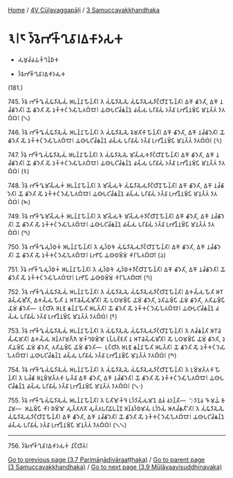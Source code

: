 
[Home](/) / [4V Cūḷavaggapāḷi](../../4V.md) / [3 Samuccayakkhandhaka](../3.md)

# 𑁩𑁇𑁮 𑀤𑁆𑀯𑁂𑀪𑀺𑀓𑁆𑀔𑀼𑀯𑀸𑀭𑀏𑀓𑀸𑀤𑀲𑀓

* 𑀲𑀫𑀼𑀘𑁆𑀘𑀬𑀓𑁆𑀔𑀦𑁆𑀥𑀓

* 𑀤𑁆𑀯𑁂𑀪𑀺𑀓𑁆𑀔𑀼𑀯𑀸𑀭𑀏𑀓𑀸𑀤𑀲𑀓

(181.)

745\. 𑀤𑁆𑀯𑁂 𑀪𑀺𑀓𑁆𑀔𑀽 𑀲𑀁𑀖𑀸𑀤𑀺𑀲𑁂𑀲𑀁 𑀆𑀧𑀦𑁆𑀦𑀸 𑀳𑁄𑀦𑁆𑀢𑀺𑁇 𑀢𑁂 𑀲𑀁𑀖𑀸𑀤𑀺𑀲𑁂𑀲𑁂 𑀲𑀁𑀖𑀸𑀤𑀺𑀲𑁂𑀲𑀤𑀺𑀝𑁆𑀞𑀺𑀦𑁄 𑀳𑁄𑀦𑁆𑀢𑀺𑁇 𑀏𑀓𑁄 𑀙𑀸𑀤𑁂𑀢𑀺, 𑀏𑀓𑁄 𑀦𑀘𑁆𑀙𑀸𑀤𑁂𑀢𑀺𑁇 𑀬𑁄 𑀙𑀸𑀤𑁂𑀢𑀺 𑀲𑁄 𑀤𑀼𑀓𑁆𑀓𑀝𑀁 𑀤𑁂𑀲𑀸𑀧𑁂𑀢𑀩𑁆𑀩𑁄𑁇 𑀬𑀣𑀸𑀧𑀝𑀺𑀘𑁆𑀙𑀦𑁆𑀦𑁂 𑀘𑀲𑁆𑀲 𑀧𑀭𑀺𑀯𑀸𑀲𑀁 𑀤𑀢𑁆𑀯𑀸 𑀉𑀪𑀺𑀦𑁆𑀦𑀫𑁆𑀧𑀺 𑀫𑀸𑀦𑀢𑁆𑀢𑀁 𑀤𑀸𑀢𑀩𑁆𑀩𑀁𑁇 (𑁧)

746\. 𑀤𑁆𑀯𑁂 𑀪𑀺𑀓𑁆𑀔𑀽 𑀲𑀁𑀖𑀸𑀤𑀺𑀲𑁂𑀲𑀁 𑀆𑀧𑀦𑁆𑀦𑀸 𑀳𑁄𑀦𑁆𑀢𑀺𑁇 𑀢𑁂 𑀲𑀁𑀖𑀸𑀤𑀺𑀲𑁂𑀲𑁂 𑀯𑁂𑀫𑀢𑀺𑀓𑀸 𑀳𑁄𑀦𑁆𑀢𑀺𑁇 𑀏𑀓𑁄 𑀙𑀸𑀤𑁂𑀢𑀺, 𑀏𑀓𑁄 𑀦𑀘𑁆𑀙𑀸𑀤𑁂𑀢𑀺𑁇 𑀬𑁄 𑀙𑀸𑀤𑁂𑀢𑀺 𑀲𑁄 𑀤𑀼𑀓𑁆𑀓𑀝𑀁 𑀤𑁂𑀲𑀸𑀧𑁂𑀢𑀩𑁆𑀩𑁄𑁇 𑀬𑀣𑀸𑀧𑀝𑀺𑀘𑁆𑀙𑀦𑁆𑀦𑁂 𑀘𑀲𑁆𑀲 𑀧𑀭𑀺𑀯𑀸𑀲𑀁 𑀤𑀢𑁆𑀯𑀸 𑀉𑀪𑀺𑀦𑁆𑀦𑀫𑁆𑀧𑀺 𑀫𑀸𑀦𑀢𑁆𑀢𑀁 𑀤𑀸𑀢𑀩𑁆𑀩𑀁𑁇 (𑁨)

747\. 𑀤𑁆𑀯𑁂 𑀪𑀺𑀓𑁆𑀔𑀽 𑀲𑀁𑀖𑀸𑀤𑀺𑀲𑁂𑀲𑀁 𑀆𑀧𑀦𑁆𑀦𑀸 𑀳𑁄𑀦𑁆𑀢𑀺𑁇 𑀢𑁂 𑀲𑀁𑀖𑀸𑀤𑀺𑀲𑁂𑀲𑁂 𑀫𑀺𑀲𑁆𑀲𑀓𑀤𑀺𑀝𑁆𑀞𑀺𑀦𑁄 𑀳𑁄𑀦𑁆𑀢𑀺𑁇 𑀏𑀓𑁄 𑀙𑀸𑀤𑁂𑀢𑀺, 𑀏𑀓𑁄 𑀦𑀘𑁆𑀙𑀸𑀤𑁂𑀢𑀺𑁇 𑀬𑁄 𑀙𑀸𑀤𑁂𑀢𑀺 𑀲𑁄 𑀤𑀼𑀓𑁆𑀓𑀝𑀁 𑀤𑁂𑀲𑀸𑀧𑁂𑀢𑀩𑁆𑀩𑁄𑁇 𑀬𑀣𑀸𑀧𑀝𑀺𑀘𑁆𑀙𑀦𑁆𑀦𑁂 𑀘𑀲𑁆𑀲 𑀧𑀭𑀺𑀯𑀸𑀲𑀁 𑀤𑀢𑁆𑀯𑀸 𑀉𑀪𑀺𑀦𑁆𑀦𑀫𑁆𑀧𑀺 𑀫𑀸𑀦𑀢𑁆𑀢𑀁 𑀤𑀸𑀢𑀩𑁆𑀩𑀁𑁇 (𑁩)

748\. 𑀤𑁆𑀯𑁂 𑀪𑀺𑀓𑁆𑀔𑀽 𑀫𑀺𑀲𑁆𑀲𑀓𑀁 𑀆𑀧𑀦𑁆𑀦𑀸 𑀳𑁄𑀦𑁆𑀢𑀺𑁇 𑀢𑁂 𑀫𑀺𑀲𑁆𑀲𑀓𑁂 𑀲𑀁𑀖𑀸𑀤𑀺𑀲𑁂𑀲𑀤𑀺𑀝𑁆𑀞𑀺𑀦𑁄 𑀳𑁄𑀦𑁆𑀢𑀺𑁇 𑀏𑀓𑁄 𑀙𑀸𑀤𑁂𑀢𑀺, 𑀏𑀓𑁄 𑀦𑀘𑁆𑀙𑀸𑀤𑁂𑀢𑀺𑁇 𑀬𑁄 𑀙𑀸𑀤𑁂𑀢𑀺 𑀲𑁄 𑀤𑀼𑀓𑁆𑀓𑀝𑀁 𑀤𑁂𑀲𑀸𑀧𑁂𑀢𑀩𑁆𑀩𑁄𑁇 𑀬𑀣𑀸𑀧𑀝𑀺𑀘𑁆𑀙𑀦𑁆𑀦𑁂 𑀘𑀲𑁆𑀲 𑀧𑀭𑀺𑀯𑀸𑀲𑀁 𑀤𑀢𑁆𑀯𑀸 𑀉𑀪𑀺𑀦𑁆𑀦𑀫𑁆𑀧𑀺 𑀫𑀸𑀦𑀢𑁆𑀢𑀁 𑀤𑀸𑀢𑀩𑁆𑀩𑀁𑁇 (𑁪)

749\. 𑀤𑁆𑀯𑁂 𑀪𑀺𑀓𑁆𑀔𑀽 𑀫𑀺𑀲𑁆𑀲𑀓𑀁 𑀆𑀧𑀦𑁆𑀦𑀸 𑀳𑁄𑀦𑁆𑀢𑀺𑁇 𑀢𑁂 𑀫𑀺𑀲𑁆𑀲𑀓𑁂 𑀫𑀺𑀲𑁆𑀲𑀓𑀤𑀺𑀝𑁆𑀞𑀺𑀦𑁄 𑀳𑁄𑀦𑁆𑀢𑀺𑁇 𑀏𑀓𑁄 𑀙𑀸𑀤𑁂𑀢𑀺, 𑀏𑀓𑁄 𑀦𑀘𑁆𑀙𑀸𑀤𑁂𑀢𑀺𑁇 𑀬𑁄 𑀙𑀸𑀤𑁂𑀢𑀺 𑀲𑁄 𑀤𑀼𑀓𑁆𑀓𑀝𑀁 𑀤𑁂𑀲𑀸𑀧𑁂𑀢𑀩𑁆𑀩𑁄𑁇 𑀬𑀣𑀸𑀧𑀝𑀺𑀘𑁆𑀙𑀦𑁆𑀦𑁂 𑀘𑀲𑁆𑀲 𑀧𑀭𑀺𑀯𑀸𑀲𑀁 𑀤𑀢𑁆𑀯𑀸 𑀉𑀪𑀺𑀦𑁆𑀦𑀫𑁆𑀧𑀺 𑀫𑀸𑀦𑀢𑁆𑀢𑀁 𑀤𑀸𑀢𑀩𑁆𑀩𑀁𑁇 (𑁫)

750\. 𑀤𑁆𑀯𑁂 𑀪𑀺𑀓𑁆𑀔𑀽 𑀲𑀼𑀤𑁆𑀥𑀓𑀁 𑀆𑀧𑀦𑁆𑀦𑀸 𑀳𑁄𑀦𑁆𑀢𑀺𑁇 𑀢𑁂 𑀲𑀼𑀤𑁆𑀥𑀓𑁂 𑀲𑀁𑀖𑀸𑀤𑀺𑀲𑁂𑀲𑀤𑀺𑀝𑁆𑀞𑀺𑀦𑁄 𑀳𑁄𑀦𑁆𑀢𑀺𑁇 𑀏𑀓𑁄 𑀙𑀸𑀤𑁂𑀢𑀺, 𑀏𑀓𑁄 𑀦𑀘𑁆𑀙𑀸𑀤𑁂𑀢𑀺𑁇 𑀬𑁄 𑀙𑀸𑀤𑁂𑀢𑀺 𑀲𑁄 𑀤𑀼𑀓𑁆𑀓𑀝𑀁 𑀤𑁂𑀲𑀸𑀧𑁂𑀢𑀩𑁆𑀩𑁄𑁇 𑀉𑀪𑁄𑀧𑀺 𑀬𑀣𑀸𑀥𑀫𑁆𑀫𑀁 𑀓𑀸𑀭𑀸𑀧𑁂𑀢𑀩𑁆𑀩𑀸𑁇 (𑁬)

751\. 𑀤𑁆𑀯𑁂 𑀪𑀺𑀓𑁆𑀔𑀽 𑀲𑀼𑀤𑁆𑀥𑀓𑀁 𑀆𑀧𑀦𑁆𑀦𑀸 𑀳𑁄𑀦𑁆𑀢𑀺𑁇 𑀢𑁂 𑀲𑀼𑀤𑁆𑀥𑀓𑁂 𑀲𑀼𑀤𑁆𑀥𑀓𑀤𑀺𑀝𑁆𑀞𑀺𑀦𑁄 𑀳𑁄𑀦𑁆𑀢𑀺𑁇 𑀏𑀓𑁄 𑀙𑀸𑀤𑁂𑀢𑀺, 𑀏𑀓𑁄 𑀦𑀘𑁆𑀙𑀸𑀤𑁂𑀢𑀺𑁇 𑀬𑁄 𑀙𑀸𑀤𑁂𑀢𑀺 𑀲𑁄 𑀤𑀼𑀓𑁆𑀓𑀝𑀁 𑀤𑁂𑀲𑀸𑀧𑁂𑀢𑀩𑁆𑀩𑁄𑁇 𑀉𑀪𑁄𑀧𑀺 𑀬𑀣𑀸𑀥𑀫𑁆𑀫𑀁 𑀓𑀸𑀭𑀸𑀧𑁂𑀢𑀩𑁆𑀩𑀸𑁇 (𑁭)

752\. 𑀤𑁆𑀯𑁂 𑀪𑀺𑀓𑁆𑀔𑀽 𑀲𑀁𑀖𑀸𑀤𑀺𑀲𑁂𑀲𑀁 𑀆𑀧𑀦𑁆𑀦𑀸 𑀳𑁄𑀦𑁆𑀢𑀺𑁇 𑀢𑁂 𑀲𑀁𑀖𑀸𑀤𑀺𑀲𑁂𑀲𑁂 𑀲𑀁𑀖𑀸𑀤𑀺𑀲𑁂𑀲𑀤𑀺𑀝𑁆𑀞𑀺𑀦𑁄 𑀳𑁄𑀦𑁆𑀢𑀺𑁇 𑀏𑀓𑀲𑁆𑀲 𑀳𑁄𑀢𑀺 𑀆𑀭𑁄𑀘𑁂𑀲𑁆𑀲𑀸𑀫𑀻𑀢𑀺, 𑀏𑀓𑀲𑁆𑀲 𑀳𑁄𑀢𑀺 𑀦 𑀆𑀭𑁄𑀘𑁂𑀲𑁆𑀲𑀸𑀫𑀻𑀢𑀺𑁇 𑀲𑁄 𑀧𑀞𑀫𑀫𑁆𑀧𑀺 𑀬𑀸𑀫𑀁 𑀙𑀸𑀤𑁂𑀢𑀺, 𑀤𑀼𑀢𑀺𑀬𑀫𑁆𑀧𑀺 𑀬𑀸𑀫𑀁 𑀙𑀸𑀤𑁂𑀢𑀺, 𑀢𑀢𑀺𑀬𑀫𑁆𑀧𑀺 𑀬𑀸𑀫𑀁 𑀙𑀸𑀤𑁂𑀢𑀺—  𑀉𑀝𑁆𑀞𑀺𑀢𑁂 𑀅𑀭𑀼𑀡𑁂 𑀙𑀦𑁆𑀦𑀸 𑀳𑁄𑀢𑀺 𑀆𑀧𑀢𑁆𑀢𑀺𑁇 𑀬𑁄 𑀙𑀸𑀤𑁂𑀢𑀺 𑀲𑁄 𑀤𑀼𑀓𑁆𑀓𑀝𑀁 𑀤𑁂𑀲𑀸𑀧𑁂𑀢𑀩𑁆𑀩𑁄𑁇 𑀬𑀣𑀸𑀧𑀝𑀺𑀘𑁆𑀙𑀦𑁆𑀦𑁂 𑀘𑀲𑁆𑀲 𑀧𑀭𑀺𑀯𑀸𑀲𑀁 𑀤𑀢𑁆𑀯𑀸 𑀉𑀪𑀺𑀦𑁆𑀦𑀫𑁆𑀧𑀺 𑀫𑀸𑀦𑀢𑁆𑀢𑀁 𑀤𑀸𑀢𑀩𑁆𑀩𑀁𑁇 (𑁮)

753\. 𑀤𑁆𑀯𑁂 𑀪𑀺𑀓𑁆𑀔𑀽 𑀲𑀁𑀖𑀸𑀤𑀺𑀲𑁂𑀲𑀁 𑀆𑀧𑀦𑁆𑀦𑀸 𑀳𑁄𑀦𑁆𑀢𑀺𑁇 𑀢𑁂 𑀲𑀁𑀖𑀸𑀤𑀺𑀲𑁂𑀲𑁂 𑀲𑀁𑀖𑀸𑀤𑀺𑀲𑁂𑀲𑀤𑀺𑀝𑁆𑀞𑀺𑀦𑁄 𑀳𑁄𑀦𑁆𑀢𑀺𑁇 𑀢𑁂 𑀕𑀘𑁆𑀙𑀦𑁆𑀢𑀺 𑀆𑀭𑁄𑀘𑁂𑀲𑁆𑀲𑀸𑀫𑀸𑀢𑀺𑁇 𑀏𑀓𑀲𑁆𑀲 𑀅𑀦𑁆𑀢𑀭𑀸𑀫𑀕𑁆𑀕𑁂 𑀫𑀓𑁆𑀔𑀥𑀫𑁆𑀫𑁄 𑀉𑀧𑁆𑀧𑀚𑁆𑀚𑀢𑀺 𑀦 𑀆𑀭𑁄𑀘𑁂𑀲𑁆𑀲𑀸𑀫𑀻𑀢𑀺𑁇 𑀲𑁄 𑀧𑀞𑀫𑀫𑁆𑀧𑀺 𑀬𑀸𑀫𑀁 𑀙𑀸𑀤𑁂𑀢𑀺, 𑀤𑀼𑀢𑀺𑀬𑀫𑁆𑀧𑀺 𑀬𑀸𑀫𑀁 𑀙𑀸𑀤𑁂𑀢𑀺, 𑀢𑀢𑀺𑀬𑀫𑁆𑀧𑀺 𑀬𑀸𑀫𑀁 𑀙𑀸𑀤𑁂𑀢𑀺—  𑀉𑀝𑁆𑀞𑀺𑀢𑁂 𑀅𑀭𑀼𑀡𑁂 𑀙𑀦𑁆𑀦𑀸 𑀳𑁄𑀢𑀺 𑀆𑀧𑀢𑁆𑀢𑀺𑁇 𑀬𑁄 𑀙𑀸𑀤𑁂𑀢𑀺 𑀲𑁄 𑀤𑀼𑀓𑁆𑀓𑀝𑀁 𑀤𑁂𑀲𑀸𑀧𑁂𑀢𑀩𑁆𑀩𑁄𑁇 𑀬𑀣𑀸𑀧𑀝𑀺𑀘𑁆𑀙𑀦𑁆𑀦𑁂 𑀘𑀲𑁆𑀲 𑀧𑀭𑀺𑀯𑀸𑀲𑀁 𑀤𑀢𑁆𑀯𑀸 𑀉𑀪𑀺𑀦𑁆𑀦𑀫𑁆𑀧𑀺 𑀫𑀸𑀦𑀢𑁆𑀢𑀁 𑀤𑀸𑀢𑀩𑁆𑀩𑀁𑁇 (𑁯)

754\. 𑀤𑁆𑀯𑁂 𑀪𑀺𑀓𑁆𑀔𑀽 𑀲𑀁𑀖𑀸𑀤𑀺𑀲𑁂𑀲𑀁 𑀆𑀧𑀦𑁆𑀦𑀸 𑀳𑁄𑀦𑁆𑀢𑀺𑁇 𑀢𑁂 𑀲𑀁𑀖𑀸𑀤𑀺𑀲𑁂𑀲𑁂 𑀲𑀁𑀖𑀸𑀤𑀺𑀲𑁂𑀲𑀤𑀺𑀝𑁆𑀞𑀺𑀦𑁄 𑀳𑁄𑀦𑁆𑀢𑀺𑁇 𑀢𑁂 𑀉𑀫𑁆𑀫𑀢𑁆𑀢𑀓𑀸 𑀳𑁄𑀦𑁆𑀢𑀺𑁇 𑀢𑁂 𑀧𑀘𑁆𑀙𑀸 𑀅𑀦𑀼𑀫𑁆𑀫𑀢𑁆𑀢𑀓𑀸 𑀳𑀼𑀢𑁆𑀯𑀸 𑀏𑀓𑁄 𑀙𑀸𑀤𑁂𑀢𑀺, 𑀏𑀓𑁄 𑀦𑀘𑁆𑀙𑀸𑀤𑁂𑀢𑀺𑁇 𑀬𑁄 𑀙𑀸𑀤𑁂𑀢𑀺 𑀲𑁄 𑀤𑀼𑀓𑁆𑀓𑀝𑀁 𑀤𑁂𑀲𑀸𑀧𑁂𑀢𑀩𑁆𑀩𑁄𑁇 𑀬𑀣𑀸𑀧𑀝𑀺𑀘𑁆𑀙𑀦𑁆𑀦𑁂 𑀘𑀲𑁆𑀲 𑀧𑀭𑀺𑀯𑀸𑀲𑀁 𑀤𑀢𑁆𑀯𑀸 𑀉𑀪𑀺𑀦𑁆𑀦𑀫𑁆𑀧𑀺 𑀫𑀸𑀦𑀢𑁆𑀢𑀁 𑀤𑀸𑀢𑀩𑁆𑀩𑀁𑁇 (𑁧𑁦)

755\. 𑀤𑁆𑀯𑁂 𑀪𑀺𑀓𑁆𑀔𑀽 𑀲𑀁𑀖𑀸𑀤𑀺𑀲𑁂𑀲𑀁 𑀆𑀧𑀦𑁆𑀦𑀸 𑀳𑁄𑀦𑁆𑀢𑀺𑁇 𑀢𑁂 𑀧𑀸𑀢𑀺𑀫𑁄𑀓𑁆𑀔𑁂 𑀉𑀤𑁆𑀤𑀺𑀲𑁆𑀲𑀫𑀸𑀦𑁂 𑀏𑀯𑀁 𑀯𑀤𑀦𑁆𑀢𑀺—  ‘𑀇𑀤𑀸𑀦𑁂𑀯 𑀔𑁄 𑀫𑀬𑀁 𑀚𑀸𑀦𑀸𑀫—  𑀅𑀬𑀫𑁆𑀧𑀺 𑀓𑀺𑀭 𑀥𑀫𑁆𑀫𑁄 𑀲𑀼𑀢𑁆𑀢𑀸𑀕𑀢𑁄 𑀲𑀼𑀢𑁆𑀢𑀧𑀭𑀺𑀬𑀸𑀧𑀦𑁆𑀦𑁄 𑀅𑀦𑁆𑀯𑀤𑁆𑀥𑀫𑀸𑀲𑀁 𑀉𑀤𑁆𑀤𑁂𑀲𑀁 𑀆𑀕𑀘𑁆𑀙𑀢𑀻’𑀢𑀺𑁇 𑀢𑁂 𑀲𑀁𑀖𑀸𑀤𑀺𑀲𑁂𑀲𑁂 𑀲𑀁𑀖𑀸𑀤𑀺𑀲𑁂𑀲𑀤𑀺𑀝𑁆𑀞𑀺𑀦𑁄 𑀳𑁄𑀦𑁆𑀢𑀺𑁇 𑀏𑀓𑁄 𑀙𑀸𑀤𑁂𑀢𑀺, 𑀏𑀓𑁄 𑀦𑀘𑁆𑀙𑀸𑀤𑁂𑀢𑀺𑁇 𑀬𑁄 𑀙𑀸𑀤𑁂𑀢𑀺 𑀲𑁄 𑀤𑀼𑀓𑁆𑀓𑀝𑀁 𑀤𑁂𑀲𑀸𑀧𑁂𑀢𑀩𑁆𑀩𑁄𑁇 𑀬𑀣𑀸𑀧𑀝𑀺𑀘𑁆𑀙𑀦𑁆𑀦𑁂 𑀘𑀲𑁆𑀲 𑀧𑀭𑀺𑀯𑀸𑀲𑀁 𑀤𑀢𑁆𑀯𑀸 𑀉𑀪𑀺𑀦𑁆𑀦𑀫𑁆𑀧𑀺 𑀫𑀸𑀦𑀢𑁆𑀢𑀁 𑀤𑀸𑀢𑀩𑁆𑀩𑀁𑁇 (𑁧𑁧)

---

756\. 𑀤𑁆𑀯𑁂𑀪𑀺𑀓𑁆𑀔𑀼𑀯𑀸𑀭𑀏𑀓𑀸𑀤𑀲𑀓𑀁 𑀦𑀺𑀝𑁆𑀞𑀺𑀢𑀁𑁇



[Go to previous page (3.7 Parimāṇādivāraaṭṭhaka)](3.7.md) / [Go to parent page (3 Samuccayakkhandhaka)](../3.md) / [Go to next page (3.9 Mūlāyaavisuddhinavaka)](3.9.md)



